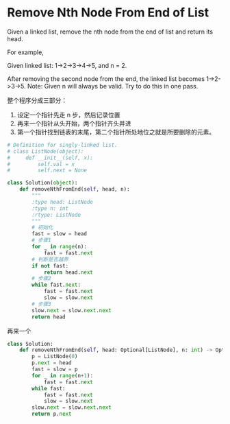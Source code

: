 # Remove Nth Node From End of List

Given a linked list, remove the nth node from the end of list and return its head.

For example,

Given linked list: 1->2->3->4->5, and n = 2.

After removing the second node from the end, the linked list becomes 1->2->3->5.
Note:
Given n will always be valid.
Try to do this in one pass.

整个程序分成三部分：

1. 设定一个指针先走 n 步，然后记录位置
2. 再来一个指针从头开始，两个指针齐头并进
3. 第一个指针找到链表的末尾，第二个指针所处地位之就是所要删除的元素。

```python
# Definition for singly-linked list.
# class ListNode(object):
#     def __init__(self, x):
#         self.val = x
#         self.next = None

class Solution(object):
    def removeNthFromEnd(self, head, n):
        """
        :type head: ListNode
        :type n: int
        :rtype: ListNode
        """
        # 初始化
        fast = slow = head
        # 步骤1
        for _ in range(n):
            fast = fast.next
        # 判断是否越界
        if not fast:
            return head.next
        # 步骤2
        while fast.next:
            fast = fast.next
            slow = slow.next
        # 步骤3
        slow.next = slow.next.next
        return head
```

再来一个

```python
class Solution:
    def removeNthFromEnd(self, head: Optional[ListNode], n: int) -> Optional[ListNode]:
        p = ListNode(0)
        p.next = head
        fast = slow = p
        for _ in range(n+1):
            fast = fast.next
        while fast:
            fast = fast.next
            slow = slow.next
        slow.next = slow.next.next
        return p.next
```
